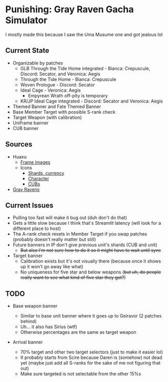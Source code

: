 # Punishing: Gray Raven Gacha Simulator
I mostly made this because I saw the Uma Musume one and got jealous lol

## Current State
- Organizable by patches
  - GLB Through the Tide Home integrated - Bianca: Crepuscule, Discord: Secator, and Veronica: Aegis
  - Through the Tide Home - Bianca: Crepuscule
  - Woven Prologue - Discord: Secator
  - Ideal Cage - Veronica: Aegis
    - Empyrean Wrath off-pity is temporary
  - KR/JP Ideal Cage integrated - Discord: Secator and Veronica: Aegis
- Themed Banner and Fate Themed Banner
- Base Member Target with possible S-rank check
- Target Weapon (with calibration)
- Uniframe banner
- CUB banner

## Sources
- Huaxu
  - [Frame images](https://assets.huaxu.app/browse/cn/image/role/?layout=grid)
  - Icons
    - [Shards, currency](https://assets.huaxu.app/browse/glb/assets/product/texture/image/icontools/?layout=grid#)
    - [Character](https://assets.huaxu.app/browse/glb/assets/product/texture/image/role/?layout=grid#)
    - [CUBs](https://assets.huaxu.app/browse/glb/assets/product/texture/image/rolepartner/?layout=grid)
- [Gray Ravens](https://grayravens.com/wiki/GRAY_RAVENS)

## Current Issues
- Pulling too fast will make it bug out (duh don't do that)
- Gets a little slow because I think that's Streamlit latency (will look for a different place to host)
- The A-rank check resets in Member Target if you swap patches (probably doesn't really matter but still)
- Future banners in IP don't give previous unit's shards (CUB and unit)
  - ~~But also I'm not sure how to do it so it might have to wait until sync~~
- Target banner
  - Calibration exists but it's not visually there (because once it shows up it won't go away like what)
  - No uniqueness for five star and below weapons (~~but uh, do people really want to see what kind of five star they got?~~)

## TODO
- Base weapon banner
  - Similar to base unit banner where it goes up to Geiravor (2 patches behind)
  - Uh... it also has Sirius (wtf)
  - Otherwise percentages are the same as target weapon

- Arrival banner
  - 70% target and other two target selectors (just to make it easier lol)
  - It probably starts from Scire because Daren is (somehow) not dead yet (maybe just add all S-ranks for the sake of me not figuring that out)
  - Make sure targeted is not selectable from the other 15%s
